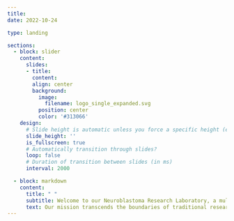 ```yaml
---
title:
date: 2022-10-24

type: landing

sections:
  - block: slider
    content:
      slides:
      - title: 
        content: 
        align: center
        background:
          image:
            filename: logo_single_expanded.svg
          position: center
          color: '#313066'
    design:
      # Slide height is automatic unless you force a specific height (e.g. '400px')
      slide_height: ''
      is_fullscreen: true
      # Automatically transition through slides?
      loop: false
      # Duration of transition between slides (in ms)
      interval: 2000

  - block: markdown
    content:
      title: " "
      subtitle: Welcome to our Neuroblastoma Research Laboratory, a multidisciplinary hub where the pursuit of knowledge meets the cutting edge of technology.
      text: Our mission transcends the boundaries of traditional research. By integrating biological expertise with advanced computational methods, we delve deep into the genetic and molecular landscape of neuroblastoma. Our commitment to innovation fuels our quest for breakthroughs that can lead to more effective treatments and ultimately, cures. As you navigate through our site, we invite you to explore the dynamic work of our passionate researchers, the promising projects underway, and the impactful discoveries that have stemmed from the intersection of biology and computer science. Join us on this journey of exploration, hope, and relentless determination to make a difference in the lives of those affected by neuroblastoma. Whether you're a student, a fellow researcher, or someone whose life has been touched by neuroblastoma, we welcome your interest and support. Together, we can shed light on this condition and forge a path towards a brighter, healthier future.
---
```

